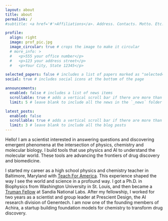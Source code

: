 ```yaml
---
layout: about
title: about
permalink: /
#subtitle: <a href='#'>Affiliations</a>. Address. Contacts. Motto. Etc.

profile:
  align: right
  image: prof_pic.jpg
  image_circular: true # crops the image to make it circular
  # more_info: >
  #   <p>555 your office number</p>
  #   <p>123 your address street</p>
  #   <p>Your City, State 12345</p>

selected_papers: false # includes a list of papers marked as "selected={true}"
social: true # includes social icons at the bottom of the page

announcements:
  enabled: false # includes a list of news items
  scrollable: true # adds a vertical scroll bar if there are more than 3 news items
  limit: 5 # leave blank to include all the news in the `_news` folder

latest_posts:
  enabled: false
  scrollable: true # adds a vertical scroll bar if there are more than 3 new posts items
  limit: 3 # leave blank to include all the blog posts
---
```


Hello! I am a scientist interested in answering questions and discovering emergent phenomena at the intersection of physics, chemistry and molecular biology. I build tools that use physics and AI to understand the molecular world. These tools are advancing the frontiers of drug discovery and biomedicine.

I started my career as a high school physics and chemistry teacher in Baltimore, Maryland with [Teach For America](https://www.teachforamerica.org/). This experience shaped the way I see the world and science in a profound way. I got a Ph.D. in Biophysics from Washington University in St. Louis, and then became a [Truman Fellow](https://www.sandia.gov/labnews/2019/09/26/truman-fellows/) at Sandia National Labs. After my fellowship, I worked for two years as a scientist and group leader at Prescient Design, the AI research division of Genentech. I am now one of the founding members of Achira, a startup building foundation models for chemistry to transform drug discovery.



<!-- Write your biography here. Tell the world about yourself. Link to your favorite [subreddit](http://reddit.com). You can put a picture in, too. The code is already in, just name your picture `prof_pic.jpg` and put it in the `img/` folder.

Put your address / P.O. box / other info right below your picture. You can also disable any of these elements by editing `profile` property of the YAML header of your `_pages/about.md`. Edit `_bibliography/papers.bib` and Jekyll will render your [publications page](/al-folio/publications/) automatically.

Link to your social media connections, too. This theme is set up to use [Font Awesome icons](https://fontawesome.com/) and [Academicons](https://jpswalsh.github.io/academicons/), like the ones below. Add your Facebook, Twitter, LinkedIn, Google Scholar, or just disable all of them. -->
